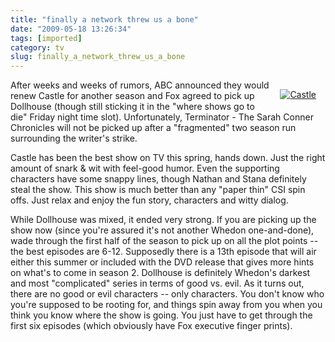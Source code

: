 ```yaml
---
title: "finally a network threw us a bone"
date: "2009-05-18 13:26:34"
tags: [imported]
category: tv
slug: finally_a_network_threw_us_a_bone
---
```

	
<div style="margin: 15px; float: right"><a href="http://www.flickr.com/photos/24600282@N08/3345106615/" title="Castle" target="_blank"><img src="http://farm4.static.flickr.com/3374/3345106615_60d56e66e8_m.jpg" alt="Castle" border="0" /></a></div>

After weeks and weeks of rumors, ABC announced they would renew Castle for another season and Fox agreed to pick up Dollhouse (though still sticking it in the "where shows go to die" Friday night time slot).  Unfortunately, Terminator - The Sarah Conner Chronicles will not be picked up after a "fragmented" two season run surrounding the writer's strike.

Castle has been the best show on TV this spring, hands down.  Just the right amount of snark & wit with feel-good humor. Even the supporting characters have some snappy lines, though Nathan and Stana definitely steal the show.  This show is much better than any "paper thin" CSI spin offs.  Just relax and enjoy the fun story, characters and witty dialog.

While Dollhouse was mixed, it ended very strong.  If you are picking up the show now (since you're assured it's not another Whedon one-and-done), wade through the first half of the season to pick up on all the plot points -- the best episodes are 6-12.  Supposedly there is a 13th episode that will air either this summer or included with the DVD release that gives more hints on what's to come in season 2.  Dollhouse is definitely Whedon's darkest and most "complicated" series in terms of good vs. evil.  As it turns out, there are no good or evil characters -- only characters.  You don't know who you're supposed to be rooting for, and things spin away from you when you think you know where the show is going.  You just have to get through the first six episodes (which obviously have Fox executive finger prints).
